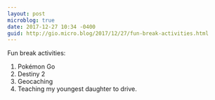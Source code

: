 ```yaml
---
layout: post
microblog: true
date: 2017-12-27 10:34 -0400
guid: http://gio.micro.blog/2017/12/27/fun-break-activities.html
---
```

Fun break activities:
1. Pokémon Go
2. Destiny 2
3. Geocaching 
4. Teaching my youngest daughter to drive.
